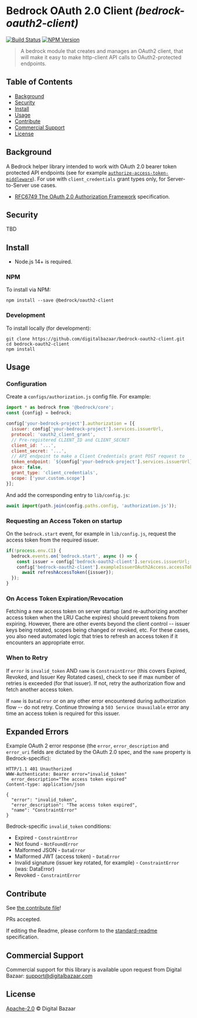 # Bedrock OAuth 2.0 Client _(bedrock-oauth2-client)_

[![Build Status](https://img.shields.io/github/workflow/status/digitalbazaar/bedrock-oauth2-client/Bedrock%20Node.js%20CI)](https://github.com/digitalbazaar/bedrock-oauth2-client/actions?query=workflow%3A%22Bedrock+Node.js+CI%22)
[![NPM Version](https://img.shields.io/npm/v/bedrock-oauth2-client.svg)](https://npm.im/bedrock-oauth2-client)

> A bedrock module that creates and manages an OAuth2 client, that will make it easy to make http-client API calls to OAuth2-protected endpoints.

## Table of Contents

- [Background](#background)
- [Security](#security)
- [Install](#install)
- [Usage](#usage)
- [Contribute](#contribute)
- [Commercial Support](#commercial-support)
- [License](#license)

## Background

A Bedrock helper library intended to work with OAuth 2.0 bearer token protected API endpoints
(see for example [`authorize-access-token-middleware`](https://github.com/digitalbazaar/authorize-access-token-middleware)).
For use with `client_credentials` grant types only, for Server-to-Server use cases.

* [RFC6749 The OAuth 2.0 Authorization Framework](https://datatracker.ietf.org/doc/html/rfc6749) specification.

## Security

TBD

## Install

- Node.js 14+ is required.

### NPM

To install via NPM:

```
npm install --save @bedrock/oauth2-client
```

### Development

To install locally (for development):

```
git clone https://github.com/digitalbazaar/bedrock-oauth2-client.git
cd bedrock-oauth2-client
npm install
```

## Usage

### Configuration

Create a `configs/authorization.js` config file. For example:

```js
import * as bedrock from '@bedrock/core';
const {config} = bedrock;

config['your-bedrock-project'].authorization = [{
  issuer: config['your-bedrock-project'].services.issuerUrl,
  protocol: 'oauth2_client_grant',
  // Pre-registered CLIENT_ID and CLIENT_SECRET
  client_id: '...',
  client_secret: '...',
  // API endpoint to make a Client Credentials grant POST request to
  token_endpoint: `${config['your-bedrock-project'].services.issuerUrl}/token`,
  pkce: false,
  grant_type: 'client_credentials',
  scope: ['your.custom.scope']
}];
```
And add the corresponding entry to `lib/config.js`:

```js
await import(path.join(config.paths.config, 'authorization.js'));
```

### Requesting an Access Token on startup

On the `bedrock.start` event, for example in `lib/config.js`, request the access token from the required issuer.

```js
if(!process.env.CI) {
  bedrock.events.on('bedrock.start', async () => {
    const issuer = config['bedrock-oauth2-client'].services.issuerUrl;
    config['bedrock-oauth2-client'].exampleIssuerOAuth2Access.accessToken =
      await refreshAccessToken({issuer});
  });
}
```

### On Access Token Expiration/Revocation

Fetching a new access token on server startup (and re-authorizing another access token when the LRU Cache expires)
should prevent tokens from expiring. However, there are other events beyond the client control --
issuer keys being rotated, scopes being changed or revoked, etc. For these cases, you also need automated logic that
tries to refresh an access token if it encounters an appropriate error.

### When to Retry

If `error` is `invalid_token` AND `name` is `ConstraintError` (this covers Expired, Revoked, and Issuer Key Rotated
cases), check to see if max number of retries is exceeded (for that issuer). If not, retry the authorization flow and
fetch another access token.

If `name` is `DataError` or on any other error encountered during authorization flow -- do not retry. Continue throwing
a `503 Service Unavailable` error any time an access token is required for this issuer.

## Expanded Errors
Example OAuth 2 error response (the `error`, `error_description` and `error_uri` fields are dictated by the OAuth 2.0
spec, and the `name` property is Bedrock-specific):

```
HTTP/1.1 401 Unauthorized
WWW-Authenticate: Bearer error="invalid_token"
  error_description="The access token expired"
Content-type: application/json

{
  "error": "invalid_token",
  "error_description": "The access token expired",
  "name": "ConstraintError"
}
```

Bedrock-specific `invalid_token` conditions:
* Expired - `ConstraintError`
* Not found - `NotFoundError`
* Malformed JSON - `DataError`
* Malformed JWT (access token) - `DataError`
* Invalid signature (issuer key rotated, for example) - `ConstraintError` (was: DataError)
* Revoked - `ConstraintError`

## Contribute

See [the contribute file](https://github.com/digitalbazaar/bedrock/blob/master/CONTRIBUTING.md)!

PRs accepted.

If editing the Readme, please conform to the
[standard-readme](https://github.com/RichardLitt/standard-readme) specification.

## Commercial Support

Commercial support for this library is available upon request from
Digital Bazaar: support@digitalbazaar.com

## License

[Apache-2.0](LICENSE) © Digital Bazaar
